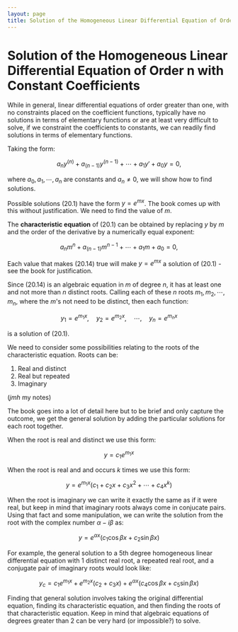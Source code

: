 ```yaml
---
layout: page
title: Solution of the Homogeneous Linear Differential Equation of Order n with Constant Coefficients
---
```


# Solution of the Homogeneous Linear Differential Equation of Order n with Constant Coefficients

While in general, linear differential equations of order greater than one, with no constraints placed on the coefficient functions, typically have no solutions in terms of elementary functions or are at least very difficult to solve, if we constraint the coefficients to constants, we can readily find solutions in terms of elementary functions.

Taking the form:

$$ \tag{20.1} a_ny^{(n)} + a_{(n-1)}y^{(n-1)} + \cdots + a_1y' + a_0y = 0, $$

where $a_0,a_1,\cdots,a_n$ are constants and $a_n \neq 0$, we will show how to find solutions.

Possible solutions $(20.1)$ have the form $y = e^{mx}$. The book comes up with this without justification. We need to find the value of $m$.

The **characteristic equation** of (20.1) can be obtained by replacing $y$ by $m$ and the order of the derivative by a numerically equal exponent:

$$ \tag{20.14} a_nm^{n} + a_{(n-1)}m^{n-1} + \cdots + a_1m + a_0 = 0, $$

Each value that makes $(20.14)$ true will make $y = e^{mx}$ a solution of $(20.1)$ - see the book for justification.

Since $(20.14)$ is an algebraic equation in $m$ of degree $n$, it has at least one and not more than $n$ distinct roots. Calling each of these $n$ roots $m_1,m_2,\cdots,m_n$, where the $m$'s not need to be distinct, then each function:

$$ \tag{20.15} y_1 = e^{m_1 x}, \quad y_2 = e^{m_2 x}, \quad \cdots, \quad y_n = e^{m_n x} $$

is a solution of $(20.1)$.

We need to consider some possibilities relating to the roots of the characteristic equation. Roots can be:

1. Real and distinct
2. Real but repeated
3. Imaginary

(*jmh* my notes)

The book goes into a lot of detail here but to be brief and only capture the outcome, we get the general solution by adding the particular solutions for each root together.

When the root is real and distinct we use this form:

$$ y = c_1 e^{m_1 x} $$

When the root is real and and occurs $k$ times we use this form:

$$ y = e^{m_1 x} (c_1 + c_2 x + c_3x^2 + \cdots + c_4x^k) $$

When the root is imaginary we can write it exactly the same as if it were real, but keep in mind that imaginary roots always come in conjucate pairs. Using that fact and some manipulation, we can write the solution from the root with the complex number $\alpha - i\beta$ as:

$$ y = e^{\alpha x}(c_1\cos\beta x + c_2\sin\beta x) $$


For example, the general solution to a 5th degree homogeneous linear differential equation with 1 distinct real root, a repeated real root, and a conjugate pair of imaginary roots would look like:

$$ y_c = c_1 e^{m_1 x} + e^{m_2 x}(c_2 + c_3x) + e^{\alpha x}(c_4\cos\beta x + c_5\sin\beta x) $$


Finding that general solution involves taking the original differential equation, finding its characteristic equation, and then finding the roots of that characteristic equation. Keep in mind that algebraic equations of degrees greater than 2 can be very hard (or impossible?) to solve.
